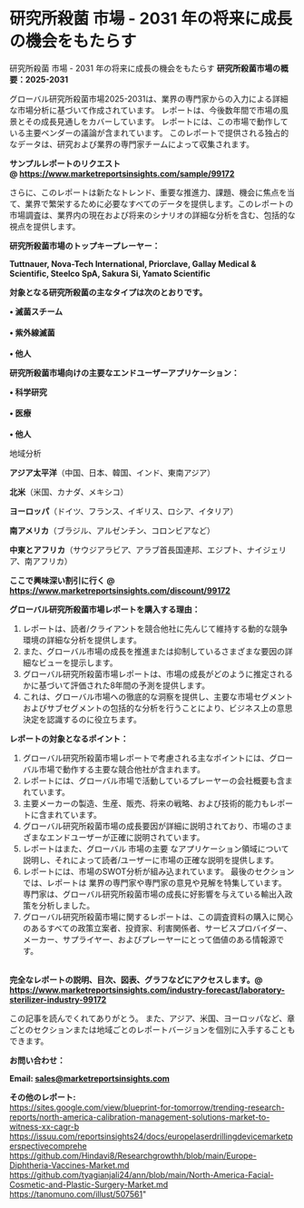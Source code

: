 # 研究所殺菌 市場 - 2031 年の将来に成長の機会をもたらす
 研究所殺菌 市場 - 2031 年の将来に成長の機会をもたらす
<strong><b>研究所殺菌市場の概要：2025-2031</b></strong>

グローバル研究所殺菌市場2025-2031は、業界の専門家からの入力による詳細な市場分析に基づいて作成されています。 レポートは、今後数年間で市場の風景とその成長見通しをカバーしています。 レポートには、この市場で動作している主要ベンダーの議論が含まれています。 このレポートで提供される独占的なデータは、研究および業界の専門家チームによって収集されます。

<strong>サンプルレポートのリクエスト @ <a href=https://www.marketreportsinsights.com/sample/99172>https://www.marketreportsinsights.com/sample/99172</a></strong>

さらに、このレポートは新たなトレンド、重要な推進力、課題、機会に焦点を当て、業界で繁栄するために必要なすべてのデータを提供します。このレポートの市場調査は、業界内の現在および将来のシナリオの詳細な分析を含む、包括的な視点を提供します。

<strong>研究所殺菌市場のトップキープレーヤー：</strong>

<strong>Tuttnauer, Nova-Tech International, Priorclave, Gallay Medical & Scientific, Steelco SpA, Sakura Si, Yamato Scientific</strong>

<strong><b>対象となる研究所殺菌の主なタイプは次のとおりです。</b></strong>

<strong>• 滅菌スチーム<br><br>• 紫外線滅菌<br><br>• 他人</strong>

<strong><b>研究所殺菌市場向けの主要なエンドユーザーアプリケーション：</b></strong>

<strong>• 科学研究<br><br>• 医療<br><br>• 他人</strong>

 地域分析

<strong><b>アジア太平洋</b></strong>（中国、日本、韓国、インド、東南アジア）

<strong><b>北米</b></strong>（米国、カナダ、メキシコ）

<strong><b>ヨーロッパ</b></strong>（ドイツ、フランス、イギリス、ロシア、イタリア）

<strong><b>南アメリカ</b></strong>（ブラジル、アルゼンチン、コロンビアなど）

<strong><b>中東とアフリカ</b></strong>（サウジアラビア、アラブ首長国連邦、エジプト、ナイジェリア、南アフリカ）

<strong>ここで興味深い割引に行く @ <a href=https://www.marketreportsinsights.com/discount/99172>https://www.marketreportsinsights.com/discount/99172</a></strong>

<strong><b>グローバル研究所殺菌市場レポートを購入する理由：</b></strong>
<ol>
  <li>レポートは、読者/クライアントを競合他社に先んじて維持する動的な競争環境の詳細な分析を提供します。</li>
  <li>また、グローバル市場の成長を推進または抑制しているさまざまな要因の詳細なビューを提示します。</li>
  <li>グローバル研究所殺菌市場レポートは、市場の成長がどのように推定されるかに基づいて評価された8年間の予測を提供します。</li>
  <li>これは、グローバル市場への徹底的な洞察を提供し、主要な市場セグメントおよびサブセグメントの包括的な分析を行うことにより、ビジネス上の意思決定を認識するのに役立ちます。</li>
</ol>
<strong><b>レポートの対象となるポイント：</b></strong>
<ol>
  <li>グローバル研究所殺菌市場レポートで考慮される主なポイントには、グローバル市場で動作する主要な競合他社が含まれます。</li>
  <li>レポートには、グローバル市場で活動しているプレーヤーの会社概要も含まれています。</li>
  <li>主要メーカーの製造、生産、販売、将来の戦略、および技術的能力もレポートに含まれています。</li>
  <li>グローバル研究所殺菌市場の成長要因が詳細に説明されており、市場のさまざまなエンドユーザーが正確に説明されています。</li>
  <li>レポートはまた、グローバル 市場の主要 なアプリケーション領域について説明し、それによって読者/ユーザーに市場の正確な説明を提供します。</li>
  <li>レポートには、市場のSWOT分析が組み込まれています。 最後のセクションでは、レポートは 業界の専門家や専門家の意見や見解を特集しています。 専門家は、グローバル研究所殺菌市場の成長に好影響を与えている輸出入政策を分析しました。</li>
  <li>グローバル研究所殺菌市場に関するレポートは、この調査資料の購入に関心のあるすべての政策立案者、投資家、利害関係者、サービスプロバイダー、メーカー、サプライヤー、およびプレーヤーにとって価値のある情報源です。</li>
</ol><br>
<strong>完全なレポートの説明、目次、図表、グラフなどにアクセスします。@ <a href=https://www.marketreportsinsights.com/industry-forecast/laboratory-sterilizer-industry-99172>https://www.marketreportsinsights.com/industry-forecast/laboratory-sterilizer-industry-99172</a></strong>

この記事を読んでくれてありがとう。 また、アジア、米国、ヨーロッパなど、章ごとのセクションまたは地域ごとのレポートバージョンを個別に入手することもできます。

<strong><b>お問い合わせ：</b></strong>

<strong>Email: </strong><a href=mailto:sales@marketreportsinsights.com><strong>sales@marketreportsinsights.com</strong></a>

<strong>その他のレポート:</strong>
<br>
<a href=https://sites.google.com/view/blueprint-for-tomorrow/trending-research-reports/north-america-calibration-management-solutions-market-to-witness-xx-cagr-b>https://sites.google.com/view/blueprint-for-tomorrow/trending-research-reports/north-america-calibration-management-solutions-market-to-witness-xx-cagr-b</a>
<br>
<a href=https://issuu.com/reportsinsights24/docs/europelaserdrillingdevicemarketperspectivecomprehe>https://issuu.com/reportsinsights24/docs/europelaserdrillingdevicemarketperspectivecomprehe</a>
<br>
<a href=https://github.com/Hindavi8/Researchgrowthh/blob/main/Europe-Diphtheria-Vaccines-Market.md>https://github.com/Hindavi8/Researchgrowthh/blob/main/Europe-Diphtheria-Vaccines-Market.md</a>
<br>
<a href=https://github.com/tyagianjali24/ann/blob/main/North-America-Facial-Cosmetic-and-Plastic-Surgery-Market.md>https://github.com/tyagianjali24/ann/blob/main/North-America-Facial-Cosmetic-and-Plastic-Surgery-Market.md</a>
<br>
<a href=https://tanomuno.com/illust/507561>https://tanomuno.com/illust/507561</a>"
